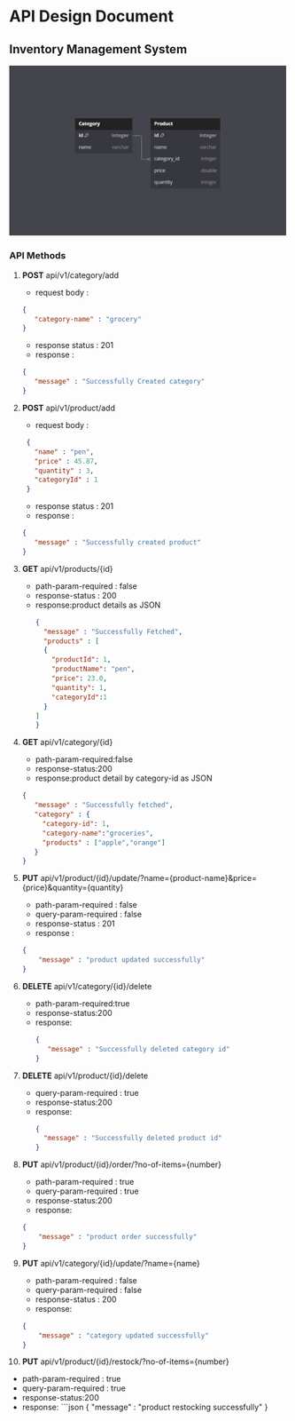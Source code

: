 # API Design Document
## Inventory Management System

<img src="inventory.png" width="500"/>

### API Methods

1. **POST** api/v1/category/add
   - request body : 
   ```json
   {
      "category-name" : "grocery" 
   }
   ```
   - response status : 201
   - response : 
   ```json
   {
      "message" : "Successfully Created category"
   }
   ```

2. **POST** api/v1/product/add
    - request body :
   ```json
    {
      "name" : "pen",
      "price" : 45.87,
      "quantity" : 3,
      "categoryId" : 1
    }
   ```
   - response status : 201
   - response :
   ```json
   {
      "message" : "Successfully created product"
   }
   ```
 
3. **GET**  api/v1/products/{id}
    - path-param-required : false
    - response-status : 200
    - response:product details as JSON
      ```json
      {
        "message" : "Successfully Fetched",
        "products" : [
        {
          "productId": 1,
          "productName": "pen",
          "price": 23.0,
          "quantity": 1,
          "categoryId":1
        }
      ]
      }
      ```
    
4. **GET** api/v1/category/{id}
   - path-param-required:false
   - response-status:200
   - response:product detail by category-id as JSON
   ```json
   {
      "message" : "Successfully fetched",
      "category" : {
        "category-id": 1,
        "category-name":"groceries",
        "products" : ["apple","orange"]
      }
   }
   ```
   
5. **PUT** api/v1/product/{id}/update/?name={product-name}&price={price}&quantity={quantity}
   - path-param-required : false
   - query-param-required : false
   - response-status : 201
   - response :
    ```json
    {
        "message" : "product updated successfully"
    }
   ```
   
6. **DELETE** api/v1/category/{id}/delete
   - path-param-required:true
   - response-status:200
   - response:
     ```json
     {
        "message" : "Successfully deleted category id"
     }
     ```
7. **DELETE** api/v1/product/{id}/delete
   - query-param-required : true
   - response-status:200
   - response:
     ```json
     {
       "message" : "Successfully deleted product id"
     }
     ```

8. **PUT** api/v1/product/{id}/order/?no-of-items={number}
   - path-param-required : true
   - query-param-required : true
   - response-status:200
   - response:
    ```json
    {
        "message" : "product order successfully"
    }
   ```
   
9. **PUT** api/v1/category/{id}/update/?name={name}
   - path-param-required : false
   - query-param-required : false
   - response-status : 200
   - response:
    ```json
    {
        "message" : "category updated successfully"
    }
10. **PUT** api/v1/product/{id}/restock/?no-of-items={number}
   - path-param-required : true
   - query-param-required : true
   - response-status:200
   - response:
    ```json
    {
        "message" : "product restocking successfully"
    }
   ```